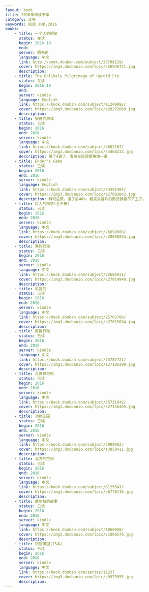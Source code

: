 ```yaml
---
layout: book
title: 2016年阅读书单
category: 读书
keywords: 阅读,书单,2016
books: 
    - title: 一个人的朝圣
      status: 在读
      begin: 2016.10 
      end:
      server: 图书馆
      language: 中文
      link: http://book.douban.com/subject/26708119/          
      cover: https://img3.doubanio.com/lpic/s26936721.jpg      
      description: 
    - title: The Unlikely Pilgrimage of Harold Fry
      status: 在读
      begin: 2016.10 
      end:
      server: kindle
      language: English
      link: https://book.douban.com/subject/11249992/
      cover: https://img3.doubanio.com/lpic/s28272060.jpg
      description: 
    - title: 安德的游戏
      status: 已读
      begin: 2016 
      end: 2016
      server: kindle
      language: 中文
      link: https://book.douban.com/subject/4882167/
      cover: https://img3.doubanio.com/lpic/s4468233.jpg
      description: 撸了4遍了，看英文版顺便再撸一遍
    - title: Ender's Game
      status: 已读
      begin: 2016 
      end: 2016
      server: kindle
      language: English
      link: https://book.douban.com/subject/24391484/
      cover: https://img3.doubanio.com/lpic/s27092842.jpg
      description: 科幻启蒙，撸了前40%，看完最喜欢的部分就看不下去了。
    - title: 巨人的陨落(全三册)
      status: 已读
      begin: 2016 
      end: 2016
      server: kindle
      language: 中文
      link: https://book.douban.com/subject/26698660/
      cover: https://img3.doubanio.com/lpic/s28668834.jpg
      description: 
    - title: 寒鸦行动
      status: 已读
      begin: 2016 
      end: 2016
      server: kindle
      language: 中文
      link: https://book.douban.com/subject/22606931/
      cover: https://img3.doubanio.com/lpic/s27014940.jpg
      description:
    - title: 风暴岛
      status: 已读
      begin: 2016 
      end: 2016
      server: kindle
      language: 中文
      link: https://book.douban.com/subject/25703706/
      cover: https://img3.doubanio.com/lpic/s27015834.jpg
      description:
    - title: 鹰翼行动
      status: 已读
      begin: 2016 
      end: 2016
      server: kindle
      language: 中文
      link: https://book.douban.com/subject/25787721/
      cover: https://img1.doubanio.com/lpic/s27186299.jpg
      description:
    - title: 大黄蜂奇航
      status: 已读
      begin: 2016 
      end: 2016
      server: kindle
      language: 中文
      link: https://book.douban.com/subject/25731642/
      cover: https://img3.doubanio.com/lpic/s27156405.jpg
      description:
    - title: 动物庄园
      status: 已读
      begin: 2016 
      end: 2016
      server: kindle
      language: 中文
      link: https://book.douban.com/subject/3808982/
      cover: https://img3.doubanio.com/lpic/s3858411.jpg
      description:
    - title: 北方的空地
      status: 已读
      begin: 2016 
      end: 2016
      server: kindle
      language: 中文
      link: https://book.douban.com/subject/6125543/
      cover: https://img1.doubanio.com/lpic/s6778118.jpg
      description:
    - title: 撒哈拉的故事
      status: 已读
      begin: 2016 
      end: 2016
      server: kindle
      language: 中文
      link: https://book.douban.com/subject/1060068/
      cover: https://img3.doubanio.com/lpic/s1066570.jpg
      description:
    - title: 银河帝国(15本)
      status: 已读
      begin: 2016 
      end: 2016
      server: kindle
      language: 中文
      link: https://book.douban.com/series/11237
      cover: https://img3.doubanio.com/lpic/s8973055.jpg
      description:  
---
```





     
  